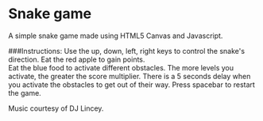 # Snake game

A simple snake game made using HTML5 Canvas and Javascript.

###Instructions:
Use the up, down, left, right keys to control the snake's direction. 
Eat the red apple to gain points.  
Eat the blue food to activate different obstacles. The more levels you activate, the greater the score multiplier. 
There is a 5 seconds delay when you activate the obstacles to get out of their way. 
Press spacebar to restart the game.

 Music courtesy of DJ Lincey.
